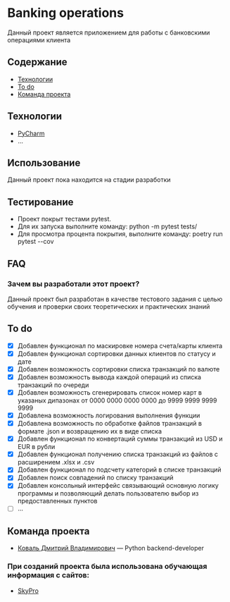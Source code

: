 # Banking operations
Данный проект является приложением для работы с банковскими операциями клиента

## Содержание
- [Технологии](#технологии)
- [To do](#to-do)
- [Команда проекта](#команда-проекта)

## Технологии
- [PyCharm](https://www.jetbrains.com/pycharm/)
- ...

## Использование

Данный проект пока находится на стадии разработки

## Тестирование
- Проект покрыт тестами pytest. 
- Для их запуска выполните команду: python -m pytest tests/
- Для просмотра процента покрытия, выполните команду: poetry run pytest --cov

## FAQ

### Зачем вы разработали этот проект?

Данный проект был разработан в качестве тестового задания с целью обучения и проверки 
своих теоретических и практических знаний

## To do
- [x] Добавлен функционал по маскировке номера счета/карты клиента
- [x] Добавлен функционал сортировки данных клиентов по статусу и дате
- [x] Добавлен возможность сортировки списка транзакций по валюте
- [x] Добавлен возможность вывода каждой операций из списка транзакций по очереди
- [x] Добавлен возможность сгенерировать список номер карт в указаных дипазонах от 0000 0000 0000 0000 до 9999 9999 9999 9999
- [x] Добавлена возможность логирования выполнения функции
- [x] Добавлена возможность по обработке файлов транзакций в формате .json и возвращению их в виде списка
- [x] Добавлен функционал по конвертаций суммы транзакций из USD и EUR в рубли
- [x] Добавлен функционал получению списка транзакций из файлов с расширением .xlsx и .csv
- [x] Добавлен функционал по подсчету категорий в списке транзакций
- [x] Добавлен поиск совпадений по списку транзакций
- [x] Добавлен консольный интерфейс связывающий основную логику программы и позволяющий делать пользователю выбор из предоставленных пунктов
- [ ] ...

## Команда проекта

- [Коваль Дмитрий Владимирович]() — Python backend-developer 


### При созданий проекта была использована обучающая информация с сайтов:

- [SkyPro](https://sky.pro/?utm_source=yandex&utm_medium=cpc&utm_campaign=n_brand_search_main_ru_yandex_93946323%7Cpl_search%7Cpr_171%7Cta_cold%7Cfu_main_landing%7Cma_academtraff%7Cown_b2c%7Cchg_performance&utm_content=ai_14850610628%7Cagi_5266944834%7Cci_93946323%7Cpi_46574500725%7Cse_none&utm_term=search%7Ckwd_skypro%20курсы=&roistat=direct1_search_14850610628_skypro%20курсы&roistat_referrer=none&roistat_pos=premium_1&etext=&yclid=17878726086746701823#giftpopup)